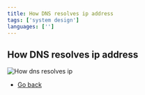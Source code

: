 ```yaml
---
title: How DNS resolves ip address
tags: ['system design']
languages: ['']
---
```

## How DNS resolves ip address

![How dns resolves ip](https://raw.githubusercontent.com/AndersDeath/holy-theory/main/images/03-how-dns-resolves-ip.png)

* [Go back](../readme.md)